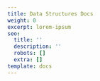 ```yaml
---
title: Data Structures Docs
weight: 0
excerpt: lorem-ipsum
seo:
  title: ''
  description: ''
  robots: []
  extra: []
template: docs
---
```

